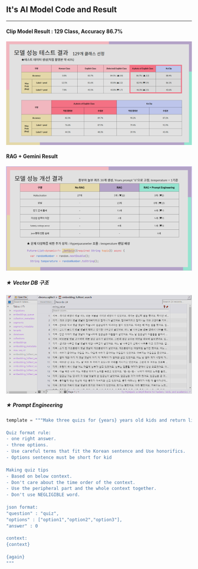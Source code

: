 ## It's AI Model Code and Result
---

#### Clip Model Result : 129 Class, Accuracy 86.7%
![clip_result](clip_result.png)

#### RAG + Gemini Result
![rag_result](rag_result.png)

##### ★ Vector DB 구조
![rag_vectordb](rag_vectordb.png)

##### ★ Prompt Engineering
```python
template = """Make three quizs for {years} years old kids and return list like '[json, json, json]'.

Quiz format rule:
- one right answer.
- three options.
- Use careful terms that fit the Korean sentence and Use honorifics.
- Options sentence must be short for kid

Making quiz tips
- Based on below context.
- Don't care about the time order of the context.
- Use the peripheral part and the whole context together.
- Don't use NEGLIGIBLE word.

json format: 
"question" : "quiz",
"options" : ["option1","option2","option3"],
"answer" : 0

context:
{context}

{again}
"""
```
